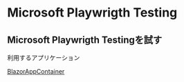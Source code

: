 # Microsoft Playwrigth Testing

## Microsoft Playwrigth Testingを試す

利用するアプリケーション

[BlazorAppContainer](https://github.com/ymd65536/BlazorAppContainer)
